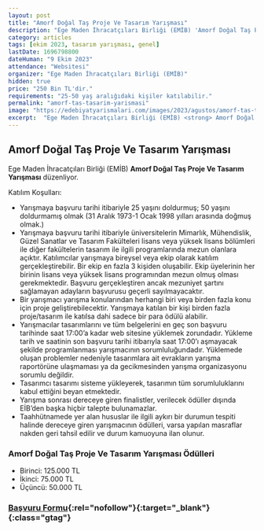```yaml
---
layout: post
title: "Amorf Doğal Taş Proje Ve Tasarım Yarışması"
description: "Ege Maden İhracatçıları Birliği (EMİB) 'Amorf Doğal Taş Proje Ve Tasarım Yarışması' düzenliyor."
category: articles
tags: [ekim 2023, tasarım yarışması, genel]
lastDate: 1696798800
dateHuman: "9 Ekim 2023"
attendance: "Websitesi"
organizer: "Ege Maden İhracatçıları Birliği (EMİB)"
hidden: true
price: "250 Bin TL'dir."
requirements: "25-50 yaş aralığıdaki kişiler katılabilir."
permalink: "amorf-tas-tasarim-yarismasi"
image: "https://edebiyatyarismalari.com/images/2023/agustos/amorf-tas-tasarim-yarismasi.jpg"
excerpt:  "Ege Maden İhracatçıları Birliği (EMİB) <strong> Amorf Doğal Taş Proje Ve Tasarım Yarışması </strong> düzenliyor."
---
```


## Amorf Doğal Taş Proje Ve Tasarım Yarışması
Ege Maden İhracatçıları Birliği (EMİB) **Amorf Doğal Taş Proje Ve Tasarım Yarışması** düzenliyor.  

Katılım Koşulları:
- Yarışmaya başvuru tarihi itibariyle 25 yaşını doldurmuş; 50 yaşını doldurmamış olmak (31 Aralık 1973-1 Ocak 1998 yılları arasında doğmuş olmak.)
- Yarışmaya başvuru tarihi itibariyle üniversitelerin Mimarlık, Mühendislik, Güzel Sanatlar ve Tasarım Fakülteleri lisans veya yüksek lisans bölümleri ile diğer fakültelerin tasarım ile ilgili programlarında mezun olanlara açıktır. Katılımcılar yarışmaya bireysel veya ekip olarak katılım gerçekleştirebilir. Bir ekip en fazla 3 kişiden oluşabilir. Ekip üyelerinin her birinin lisans veya yüksek lisans programından mezun olmuş olması gerekmektedir. Başvuru gerçekleştiren ancak mezuniyet şartını sağlamayan adayların başvurusu geçerli sayılmayacaktır.
- Bir yarışmacı yarışma konularından herhangi biri veya birden fazla konu için proje geliştirebilecektir. Yarışmaya katılan bir kişi birden fazla proje/tasarım ile katılsa dahi sadece bir para ödülü alabilir.
- Yarışmacılar tasarımlarını ve tüm belgelerini en geç son başvuru tarihinde saat 17:00’a kadar web sitesine yüklemek zorundadır. Yükleme tarih ve saatinin son başvuru tarihi itibarıyla saat 17:00’ı aşmayacak şekilde programlanması yarışmacının sorumluluğundadır. Yüklemede oluşan problemler nedeniyle tasarımlara ait evrakların yarışma raportörüne ulaşmaması ya da gecikmesinden yarışma organizasyonu sorumlu değildir.
- Tasarımcı tasarımı sisteme yükleyerek, tasarımın tüm sorumluluklarını kabul ettiğini beyan etmektedir.
- Yarışma sonrası dereceye giren finalistler, verilecek ödüller dışında EİB’den başka hiçbir talepte bulunamazlar.
- Taahhütnamede yer alan hususlar ile ilgili aykırı bir durumun tespiti halinde dereceye giren yarışmacının ödülleri, varsa yapılan masraflar nakden geri tahsil edilir ve durum kamuoyuna ilan olunur.


### Amorf Doğal Taş Proje Ve Tasarım Yarışması Ödülleri
- Birinci: 125.000 TL 
- İkinci: 75.000 TL 
- Üçüncü: 50.000 TL 


### [Başvuru Formu](https://www.amorf.org/?ref=edebiyatyarismalari.com){:rel="nofollow"}{:target="_blank"}{:class="gtag"}
